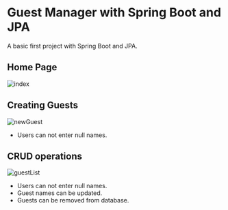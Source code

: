 # Guest Manager with Spring Boot and JPA
A basic first project with Spring Boot and JPA.
## Home Page
![index](https://github.com/abuindario/guestListSpringJPA/assets/92298516/8fe5eceb-6bb0-4229-9b63-02175250292c)

## Creating Guests
![newGuest](https://github.com/abuindario/guestListSpringJPA/assets/92298516/57b88fe9-d315-4737-a103-4e4632d787f3)
- Users can not enter null names.

## CRUD operations
![guestList](https://github.com/abuindario/guestListSpringJPA/assets/92298516/1d44f2e7-b38b-4476-a902-159fa6cb41c8)
- Users can not enter null names.
- Guest names can be updated.
- Guests can be removed from database.
